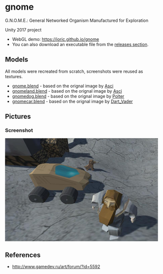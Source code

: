 # gnome

G.N.O.M.E.: General Networked Organism Manufactured for Exploration

Unity 2017 project

* WebGL demo: https://joric.github.io/gnome
* You can also download an executable file from the [releases section](https://github.com/joric/gnome/releases).

## Models

All models were recreated from scratch, screenshots were reused as textures.

* [gnome.blend](gnome/Assets/models/gnome) - based on the orignal image by [Asci](http://www.gamedev.ru/art/forum/?id=5592)
* [gnomeland.blend](gnome/Assets/models/gnomeland) - based on the orignal image by [Asci](http://www.gamedev.ru/art/forum/?id=5592)
* [gnomedog.blend](gnome/Assets/models/gnomedog) - based on the orignal image by [Polter](http://www.gamedev.ru/art/forum/?id=5592&page=156#m2335)
* [gnomecar.blend](gnome/Assets/models/gnomecar) - based on the orignal image by [Dart_Vader](http://www.gamedev.ru/projects/forum/?id=8855&page=2#m16)

## Pictures

### Screenshot

![gnome.jpg](gnome.jpg)

## References

* http://www.gamedev.ru/art/forum/?id=5592


